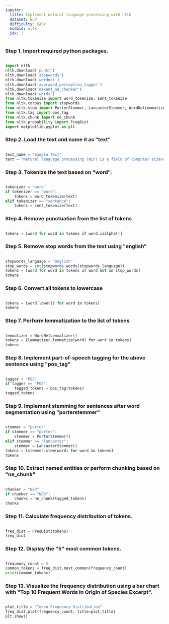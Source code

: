 ```yaml
---
jupyter:
  title: Implement natural language processing with nltk
  dataset: NLP
  difficulty: EASY
  module: nltk
  idx: 3
---
```


### Step 1. Import required python packages.

```python

import nltk
nltk.download('punkt')
nltk.download('stopwords')
nltk.download('wordnet')
nltk.download('averaged_perceptron_tagger')
nltk.download('maxent_ne_chunker')
nltk.download('words')
from nltk.tokenize import word_tokenize, sent_tokenize
from nltk.corpus import stopwords
from nltk.stem import PorterStemmer, LancasterStemmer, WordNetLemmatizer
from nltk.tag import pos_tag
from nltk.chunk import ne_chunk
from nltk.probability import FreqDist
import matplotlib.pyplot as plt

```
### Step 2. Load the text and name it as "text"


```python

text_name = "Sample Text"
text = "Natural language processing (NLP) is a field of computer science, artificial intelligence, and linguistics concerned with the interactions between computers and human (natural) languages."

```

### Step 3. Tokenize the text based on "word".


```python

tokenizer = "word"
if tokenizer == "word":
    tokens = word_tokenize(text)
elif tokenizer == "sentence":
    tokens = sent_tokenize(text)

```

### Step 4. Remove punctuation from the list of tokens


```python

tokens = [word for word in tokens if word.isalpha()]

```

### Step 5. Remove stop words from the text using "english"


```python

stopwords_language = "english"
stop_words = set(stopwords.words(stopwords_language))
tokens = [word for word in tokens if word not in stop_words]
tokens

```



### Step 6. Convert all tokens to lowercase


```python

tokens = [word.lower() for word in tokens]
tokens

```


### Step 7. Perform lemmatization to the list of tokens


```python

lemmatizer = WordNetLemmatizer()
tokens = [lemmatizer.lemmatize(word) for word in tokens]
tokens

```



### Step 8. Implement part-of-speech tagging for the above sentence using "pos_tag"


```python

tagger = "POS"
if tagger == "POS":
    tagged_tokens = pos_tag(tokens)
tagged_tokens

```



### Step 9. Implement stemming for sentences after word segmentation using "porterstemmer"


```python

stemmer = "porter"
if stemmer == "porter":
    stemmer = PorterStemmer()
elif stemmer == "lancaster":
    stemmer = LancasterStemmer()
tokens = [stemmer.stem(word) for word in tokens]
tokens

```




### Step 10. Extract named entities or perform chunking based on "ne_chunk"


```python

chunker = "NER"
if chunker == "NER":
    chunks = ne_chunk(tagged_tokens)
chunks

```


### Step 11. Calculate frequency distribution of tokens.

```python

freq_dist = FreqDist(tokens)
freq_dist

```

### Step 12. Display the "5" most common tokens.


```python

frequency_count = 5
common_tokens = freq_dist.most_common(frequency_count)
print(common_tokens)

```


### Step 13. Visualize the frequency distribution using a bar chart with "Top 10 Frequent Words in Origin of Species Excerpt".


```python

plot_title = "Token Frequency Distribution"
freq_dist.plot(frequency_count, title=plot_title)
plt.show()

```


